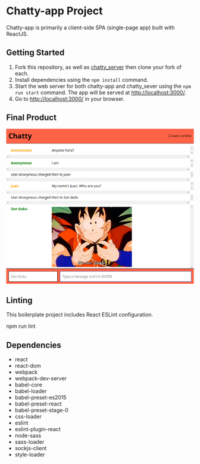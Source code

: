 # Chatty-app Project

Chatty-app is primarily a client-side SPA (single-page app) built with ReactJS.

## Getting Started

1. Fork this repository, as well as [chatty_server](https://github.com/BroodMeister/chatty_server) then clone your fork of each.
2. Install dependencies using the `npm install` command.
3. Start the web server for both chatty-app and chatty_sever using the `npm run start` command. The app will be served at <http://localhost:3000/>.
4. Go to <http://localhost:3000/> in your browser.

## Final Product


!["Screenshot that shows all basic functionality."](https://raw.githubusercontent.com/BroodMeister/chatty-app/master/docs/home-page.png)

## Linting

This boilerplate project includes React ESLint configuration.

npm run lint

## Dependencies

* react
* react-dom
* webpack
* webpack-dev-server
* babel-core
* babel-loader
* babel-preset-es2015
* babel-preset-react
* babel-preset-stage-0
* css-loader
* eslint
* eslint-plugin-react
* node-sass
* sass-loader
* sockjs-client
* style-loader